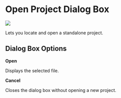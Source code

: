 
# Open Project Dialog Box


![](../images/va24w61_ZA01201774.gif)



Lets you locate and open a standalone project.

## Dialog Box Options

 **Open**

Displays the selected file.

 **Cancel**

Closes the dialog box without opening a new project.

